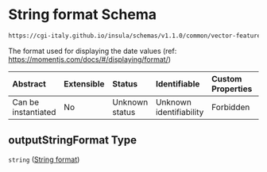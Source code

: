 # String format Schema

```txt
https://cgi-italy.github.io/insula/schemas/v1.1.0/common/vector-feature-property.schema.json#/$defs/dateProperty/properties/outputStringFormat
```

The format used for displaying the date values (ref: <https://momentjs.com/docs/#/displaying/format/>)

| Abstract            | Extensible | Status         | Identifiable            | Custom Properties | Additional Properties | Access Restrictions | Defined In                                                                                                         |
| :------------------ | :--------- | :------------- | :---------------------- | :---------------- | :-------------------- | :------------------ | :----------------------------------------------------------------------------------------------------------------- |
| Can be instantiated | No         | Unknown status | Unknown identifiability | Forbidden         | Allowed               | none                | [vector-feature-property.schema.json\*](schemas/common/vector-feature-property.schema.json) |

## outputStringFormat Type

`string` ([String format](vector-feature-property-defs-date-feature-attribute-properties-string-format.md))
